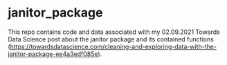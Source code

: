 # janitor_package
This repo contains code and data associated with my 02.09.2021 Towards Data Science post about the janitor package and its contained functions (https://towardsdatascience.com/cleaning-and-exploring-data-with-the-janitor-package-ee4a3edf085e).
